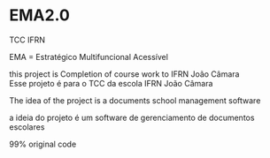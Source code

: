 # EMA2.0
TCC IFRN

EMA = Estratégico Multifuncional Acessível 

this project is Completion of course work to IFRN João Câmara  
Esse projeto é para o TCC da escola IFRN João Câmara  

The idea of the project is a documents school management software 

a ideia do projeto é um software de gerenciamento de documentos escolares  

99% original code
